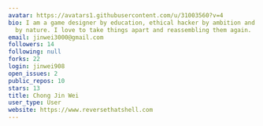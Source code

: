 ```yaml
---
avatar: https://avatars1.githubusercontent.com/u/31003560?v=4
bio: I am a game designer by education, ethical hacker by ambition and robotics enthusiast
  by nature. I love to take things apart and reassembling them again.
email: jinwei3000@gmail.com
followers: 14
following: null
forks: 22
login: jinwei908
open_issues: 2
public_repos: 10
stars: 13
title: Chong Jin Wei
user_type: User
website: https://www.reversethatshell.com
---
```

